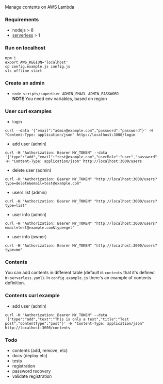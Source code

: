 Manage contents on AWS Lambda 

### Requirements
- nodejs > 8
- [serverless](https://serverless.com/) > 1

### Run on localhost
```
npm i   
export AWS_REGION='localhost'
cp config.example.js config.js
sls offline start
```

### Create an admin
- `node scripts/superUser ADMIN_EMAIL ADMIN_PASSWORD`    
**NOTE** You need env variables, based on region

### User curl examples
- login 
```
curl --data '{"email":"admin@example.com","password":"password"}' -H "Content-Type: application/json" http://localhost:3000/login
```
- add user (admin)
```
curl -H "Authorization: Bearer MY_TOKEN" --data '{"type":"add","email":"test@example.com","userRole":"user","password":"testpw"}' -H "Content-Type: application/json" http://localhost:3000/users
```
- delete user (admin)
```
curl -H "Authorization: Bearer MY_TOKEN" "http://localhost:3000/users?type=delete&email=test@example.com"
```
- users list (admin)
```
curl -H "Authorization: Bearer MY_TOKEN" "http://localhost:3000/users?type=list"
```
- user info (admin)
```
curl -H "Authorization: Bearer MY_TOKEN" "http://localhost:3000/users?email=test@example.com&type=get"
```
- user info (owner)
```
curl -H "Authorization: Bearer MY_TOKEN" "http://localhost:3000/users?type=me"
```

### Contents
You can add contents in different table (default is `contents` that it's defined in `serverless.yaml`). In `config.example.js` there's an example of contents definition.

### Contents curl example
- add user (admin)
```
curl -H "Authorization: Bearer MY_TOKEN" --data '{"type":"add","text":"This is only a test","title":"Test post","contentType":"post"}' -H "Content-Type: application/json" http://localhost:3000/contents
```

### Todo
- contents (add, remove, etc)
- docs (deploy etc)
- tests
- registration
- password recovery
- validate registration

